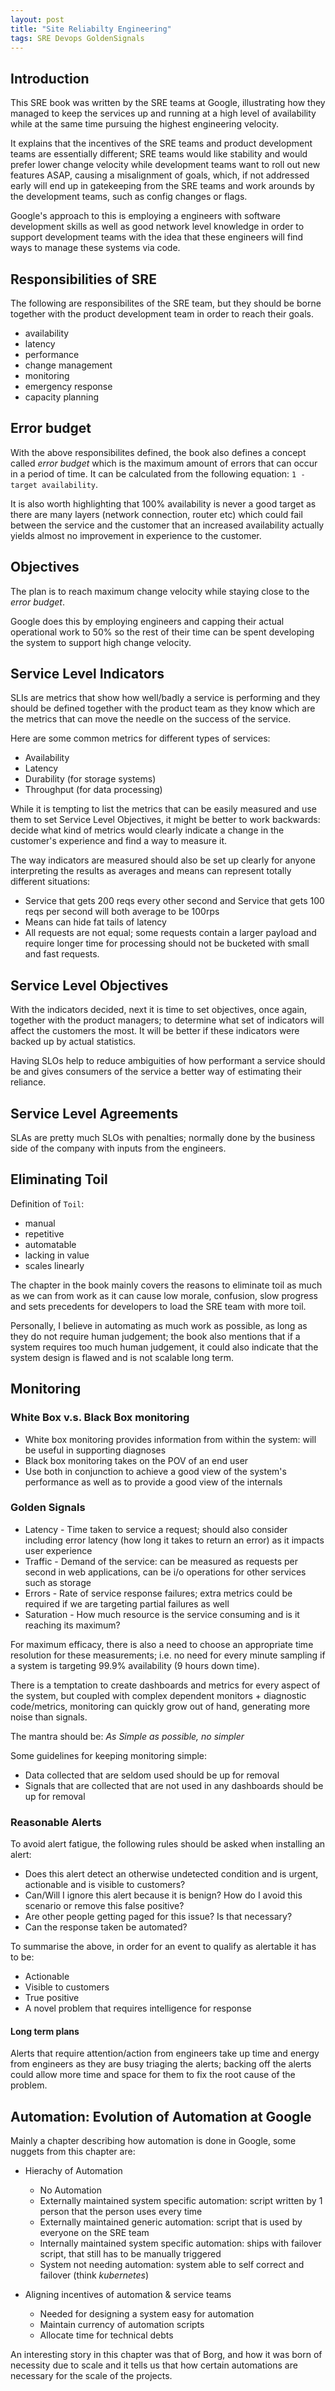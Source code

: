 ```yaml
---
layout: post
title: "Site Reliabilty Engineering"
tags: SRE Devops GoldenSignals
---
```


## Introduction

This SRE book was written by the SRE teams at Google, illustrating how they managed to keep the services up and running at a high level of availability while at the same time pursuing the highest engineering velocity.

It explains that the incentives of the SRE teams and product development teams are essentially different; SRE teams would like stability and would prefer lower change velocity while development teams want to roll out new features ASAP, causing a misalignment of goals, which, if not addressed early will end up in gatekeeping from the SRE teams and work arounds by the development teams, such as config changes or flags.

Google's approach to this is employing a engineers with software development skills as well as good network level knowledge in order to support development teams with the idea that these engineers will find ways to manage these systems via code.

## Responsibilities of SRE

The following are responsibilites of the SRE team, but they should be borne together with the product development team in order to reach their goals.

- availability
- latency
- performance
- change management
- monitoring
- emergency response
- capacity planning

## Error budget

With the above responsibilites defined, the book also defines a concept called _error budget_ which is the maximum amount of errors that can occur in a period of time. It can be calculated from the following equation: `1 - target availability`.

It is also worth highlighting that 100% availability is never a good target as there are many layers (network connection, router etc) which could fail between the service and the customer that an increased availability actually yields almost no improvement in experience to the customer.

## Objectives

The plan is to reach maximum change velocity while staying close to the _error budget_.

Google does this by employing engineers and capping their actual operational work to 50% so the rest of their time can be spent developing the system to support high change velocity.

## Service Level Indicators

SLIs are metrics that show how well/badly a service is performing and they should be defined together with the product team as they know which are the metrics that can move the needle on the success of the service.

Here are some common metrics for different types of services:

- Availability
- Latency
- Durability (for storage systems)
- Throughput (for data processing)

While it is tempting to list the metrics that can be easily measured and use them to set Service Level Objectives, it might be better to work backwards: decide what kind of metrics would clearly indicate a change in the customer's experience and find a way to measure it.

The way indicators are measured should also be set up clearly for anyone interpreting the results as averages and means can represent totally different situations:

- Service that gets 200 reqs every other second and Service that gets 100 reqs per second will both average to be 100rps
- Means can hide fat tails of latency
- All requests are not equal; some requests contain a larger payload and require longer time for processing should not be bucketed with small and fast requests.

## Service Level Objectives

With the indicators decided, next it is time to set objectives, once again, together with the product managers; to determine what set of indicators will affect the customers the most. It will be better if these indicators were backed up by actual statistics.

Having SLOs help to reduce ambiguities of how performant a service should be and gives consumers of the service a better way of estimating their reliance.

## Service Level Agreements

SLAs are pretty much SLOs with penalties; normally done by the business side of the company with inputs from the engineers.

## Eliminating Toil

Definition of `Toil`:

- manual
- repetitive
- automatable
- lacking in value
- scales linearly

The chapter in the book mainly covers the reasons to eliminate toil as much as we can from work as it can cause low morale, confusion, slow progress and sets precedents for developers to load the SRE team with more toil.

Personally, I believe in automating as much work as possible, as long as they do not require human judgement; the book also mentions that if a system requires too much human judgement, it could also indicate that the system design is flawed and is not scalable long term.

## Monitoring

### White Box v.s. Black Box monitoring

- White box monitoring provides information from within the system: will be useful in supporting diagnoses
- Black box monitoring takes on the POV of an end user
- Use both in conjunction to achieve a good view of the system's performance as well as to provide a good view of the internals

### Golden Signals

- Latency - Time taken to service a request; should also consider including error latency (how long it takes to return an error) as it impacts user experience
- Traffic - Demand of the service: can be measured as requests per second in web applications, can be i/o operations for other services such as storage
- Errors - Rate of service response failures; extra metrics could be required if we are targeting partial failures as well
- Saturation - How much resource is the service consuming and is it reaching its maximum?

For maximum efficacy, there is also a need to choose an appropriate time resolution for these measurements; i.e. no need for every minute sampling if a system is targeting 99.9% availability (9 hours down time).

There is a temptation to create dashboards and metrics for every aspect of the system, but coupled with complex dependent monitors + diagnostic code/metrics, monitoring can quickly grow out of hand, generating more noise than signals.

The mantra should be: _As Simple as possible, no simpler_

Some guidelines for keeping monitoring simple:

- Data collected that are seldom used should be up for removal
- Signals that are collected that are not used in any dashboards should be up for removal

### Reasonable Alerts

To avoid alert fatigue, the following rules should be asked when installing an alert:

- Does this alert detect an otherwise undetected condition and is urgent, actionable and is visible to customers?
- Can/Will I ignore this alert because it is benign? How do I avoid this scenario or remove this false positive?
- Are other people getting paged for this issue? Is that necessary?
- Can the response taken be automated?

To summarise the above, in order for an event to qualify as alertable it has to be:

- Actionable
- Visible to customers
- True positive
- A novel problem that requires intelligence for response

#### Long term plans

Alerts that require attention/action from engineers take up time and energy from engineers as they are busy triaging the alerts; backing off the alerts could allow more time and space for them to fix the root cause of the problem.

## Automation: Evolution of Automation at Google

Mainly a chapter describing how automation is done in Google, some nuggets from this chapter are:

- Hierachy of Automation

  - No Automation
  - Externally maintained system specific automation: script written by 1 person that the person uses every time
  - Externally maintained generic automation: script that is used by everyone on the SRE team
  - Internally maintained system specific automation: ships with failover script, that still has to be manually triggered
  - System not needing automation: system able to self correct and failover (think _kubernetes_)

- Aligning incentives of automation & service teams
  - Needed for designing a system easy for automation
  - Maintain currency of automation scripts
  - Allocate time for technical debts

An interesting story in this chapter was that of Borg, and how it was born of necessity due to scale and it tells us that how certain automations are necessary for the scale of the projects.
